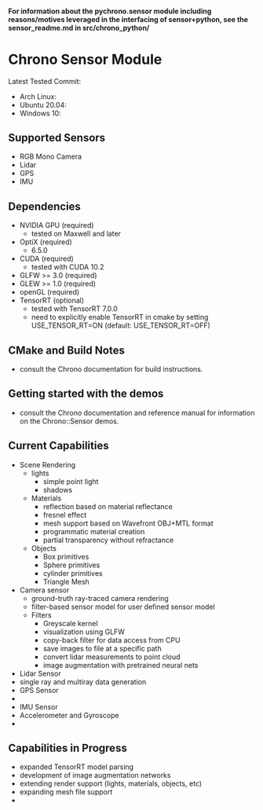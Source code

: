 #### For information about the pychrono.sensor module including reasons/motives leveraged in the interfacing of sensor+python, see the sensor_readme.md in src/chrono_python/

# Chrono Sensor Module
Latest Tested Commit:
 - Arch Linux:
 - Ubuntu 20.04:
 - Windows 10:

## Supported Sensors
 - RGB Mono Camera
 - Lidar
 - GPS
 - IMU

## Dependencies
 - NVIDIA GPU (required)
	 - tested on Maxwell and later
 - OptiX (required)
	 - 6.5.0
 - CUDA (required)
	 - tested with CUDA 10.2
 - GLFW >= 3.0 (required)
 - GLEW >= 1.0 (required)
 - openGL (required)
 - TensorRT (optional)
     - tested with TensorRT 7.0.0
     - need to explicitly enable TensorRT in cmake by setting USE_TENSOR_RT=ON (default: USE_TENSOR_RT=OFF)

## CMake and Build Notes
 - consult the Chrono documentation for build instructions.

## Getting started with the demos
 - consult the Chrono documentation and reference manual for information on the Chrono::Sensor demos.

## Current Capabilities
 - Scene Rendering
	 - lights
		 - simple point light
		 - shadows
	 - Materials
		 - reflection based on material reflectance
		 - fresnel effect
		 - mesh support based on Wavefront OBJ+MTL format
		 - programmatic material creation
		 - partial transparency without refractance
	 - Objects
		 - Box primitives
		 - Sphere primitives
		 - cylinder primitives
		 - Triangle Mesh
 - Camera sensor
	 - ground-truth ray-traced camera rendering
	 - filter-based sensor model for user defined sensor model
   - Filters
  	 - Greyscale kernel
  	 - visualization using GLFW
  	 - copy-back filter for data access from CPU
  	 - save images to file at a specific path
  	 - convert lidar measurements to point cloud
  	 - image augmentation with pretrained neural nets
 - Lidar Sensor
  - single ray and multiray data generation
 - GPS Sensor
  -
 - IMU Sensor
  - Accelerometer and Gyroscope
  -

## Capabilities in Progress
 - expanded TensorRT model parsing
 - development of image augmentation networks
 - extending render support (lights, materials, objects, etc)
 - expanding mesh file support
 -
